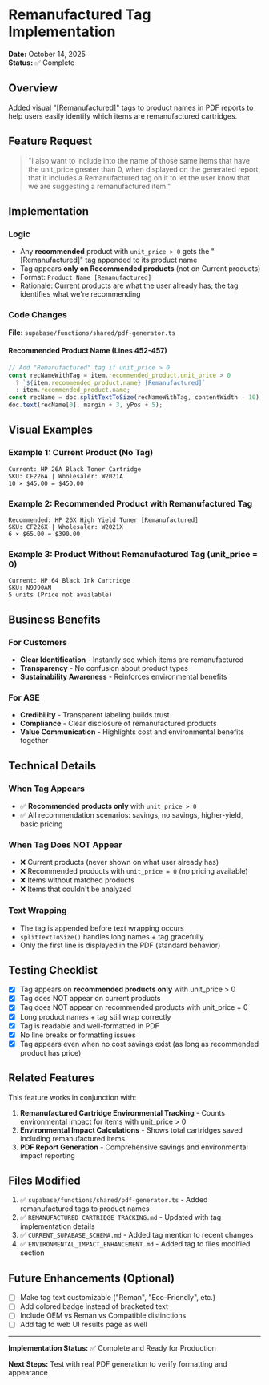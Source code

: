 # Remanufactured Tag Implementation

**Date:** October 14, 2025  
**Status:** ✅ Complete

## Overview

Added visual "[Remanufactured]" tags to product names in PDF reports to help users easily identify which items are remanufactured cartridges.

## Feature Request

> "I also want to include into the name of those same items that have the unit_price greater than 0, when displayed on the generated report, that it includes a Remanufactured tag on it to let the user know that we are suggesting a remanufactured item."

## Implementation

### Logic
- Any **recommended** product with `unit_price > 0` gets the "[Remanufactured]" tag appended to its product name
- Tag appears **only on Recommended products** (not on Current products)
- Format: `Product Name [Remanufactured]`
- Rationale: Current products are what the user already has; the tag identifies what we're recommending

### Code Changes

**File:** `supabase/functions/shared/pdf-generator.ts`

#### Recommended Product Name (Lines 452-457)
```typescript
// Add "Remanufactured" tag if unit_price > 0
const recNameWithTag = item.recommended_product.unit_price > 0 
  ? `${item.recommended_product.name} [Remanufactured]`
  : item.recommended_product.name;
const recName = doc.splitTextToSize(recNameWithTag, contentWidth - 10);
doc.text(recName[0], margin + 3, yPos + 5);
```

## Visual Examples

### Example 1: Current Product (No Tag)
```
Current: HP 26A Black Toner Cartridge
SKU: CF226A | Wholesaler: W2021A
10 × $45.00 = $450.00
```

### Example 2: Recommended Product with Remanufactured Tag
```
Recommended: HP 26X High Yield Toner [Remanufactured]
SKU: CF226X | Wholesaler: W2021X
6 × $65.00 = $390.00
```

### Example 3: Product Without Remanufactured Tag (unit_price = 0)
```
Current: HP 64 Black Ink Cartridge
SKU: N9J90AN
5 units (Price not available)
```

## Business Benefits

### For Customers
- **Clear Identification** - Instantly see which items are remanufactured
- **Transparency** - No confusion about product types
- **Sustainability Awareness** - Reinforces environmental benefits

### For ASE
- **Credibility** - Transparent labeling builds trust
- **Compliance** - Clear disclosure of remanufactured products
- **Value Communication** - Highlights cost and environmental benefits together

## Technical Details

### When Tag Appears
- ✅ **Recommended products only** with `unit_price > 0`
- ✅ All recommendation scenarios: savings, no savings, higher-yield, basic pricing

### When Tag Does NOT Appear
- ❌ Current products (never shown on what user already has)
- ❌ Recommended products with `unit_price = 0` (no pricing available)
- ❌ Items without matched products
- ❌ Items that couldn't be analyzed

### Text Wrapping
- The tag is appended before text wrapping occurs
- `splitTextToSize()` handles long names + tag gracefully
- Only the first line is displayed in the PDF (standard behavior)

## Testing Checklist

- [x] Tag appears on **recommended products only** with unit_price > 0
- [x] Tag does NOT appear on current products
- [x] Tag does NOT appear on recommended products with unit_price = 0
- [x] Long product names + tag still wrap correctly
- [x] Tag is readable and well-formatted in PDF
- [x] No line breaks or formatting issues
- [x] Tag appears even when no cost savings exist (as long as recommended product has price)

## Related Features

This feature works in conjunction with:
1. **Remanufactured Cartridge Environmental Tracking** - Counts environmental impact for items with unit_price > 0
2. **Environmental Impact Calculations** - Shows total cartridges saved including remanufactured items
3. **PDF Report Generation** - Comprehensive savings and environmental impact reporting

## Files Modified

1. ✅ `supabase/functions/shared/pdf-generator.ts` - Added remanufactured tags to product names
2. ✅ `REMANUFACTURED_CARTRIDGE_TRACKING.md` - Updated with tag implementation details
3. ✅ `CURRENT_SUPABASE_SCHEMA.md` - Added tag mention to recent changes
4. ✅ `ENVIRONMENTAL_IMPACT_ENHANCEMENT.md` - Added tag to files modified section

## Future Enhancements (Optional)

- [ ] Make tag text customizable ("Reman", "Eco-Friendly", etc.)
- [ ] Add colored badge instead of bracketed text
- [ ] Include OEM vs Reman vs Compatible distinctions
- [ ] Add tag to web UI results page as well

---

**Implementation Status:** ✅ Complete and Ready for Production

**Next Steps:** Test with real PDF generation to verify formatting and appearance

